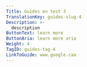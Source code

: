 ```yaml
---
Title: Guides en test 3
TranslationKey: guides-slug-4
Description: >-
  description
ButtonText: learn more
ButtonAria: learn more aria
Weight: 4
TagID: guides-tag-4
LinkToGuide: www.google.caa
---
```


